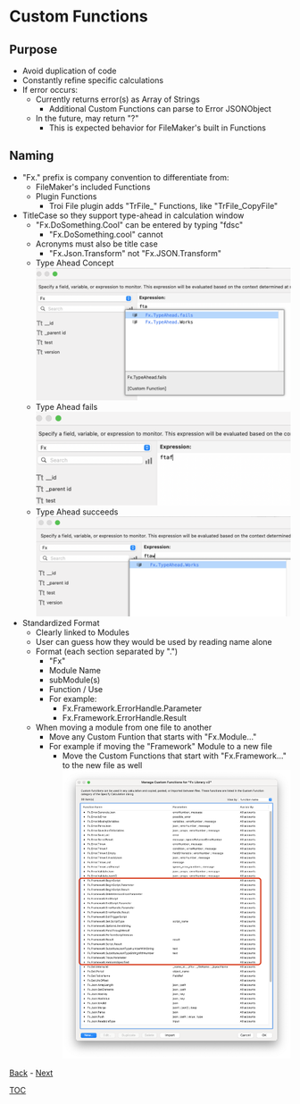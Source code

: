 # Custom Functions

## Purpose

- Avoid duplication of code
- Constantly refine specific calculations
- If error occurs:
  - Currently returns error(s) as Array of Strings
    - Additional Custom Functions can parse to Error JSONObject 
  - In the future, may return "?"
    - This is expected behavior for FileMaker's built in Functions 

## Naming

- "Fx." prefix is company convention to differentiate from:
  - FileMaker's included Functions
  - Plugin Functions
    - Troi File plugin adds "TrFile_" Functions, like "TrFile_CopyFile"
- TitleCase so they support type-ahead in calculation window
  - "Fx.DoSomething.Cool" can be entered by typing "fdsc"
    - "Fx.DoSomething.cool" cannot
  - Acronyms must also be title case
    - "Fx.Json.Transform" not "Fx.JSON.Transform"
  - Type Ahead Concept
  ![Type Ahead Concept](Screenshots/Screenshot_CF_TypeAhead.png)
  - Type Ahead fails
  ![Type Ahead Fails](Screenshots/Screenshot_CF_TypeAhead_Fails.png)
  - Type Ahead succeeds
  ![Type Ahead Works](Screenshots/Screenshot_CF_TypeAhead_Works.png)
- Standardized Format
  - Clearly linked to Modules
  - User can guess how they would be used by reading name alone
  - Format (each section separated by ".")
    - "Fx"
    - Module Name
    - subModule(s)
    - Function / Use
    - For example:
      - Fx.Framework.ErrorHandle.Parameter
      - Fx.Framework.ErrorHandle.Result
  - When moving a module from one file to another
    - Move any Custom Funtion that starts with "Fx.Module..."
    - For example if moving the "Framework" Module to a new file
      - Move the Custom Functions that start with "Fx.Framework..." to the new file as well
       ![CF_Modules](Screenshots/Screenshot_CF_Modules.png)
       
[Back](Script_Naming.md) - [Next](Why_JSON.md)

[TOC](TOC.md)
